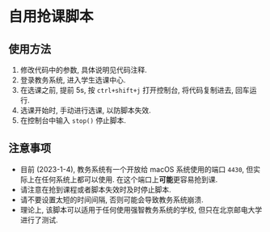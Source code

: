 # 自用抢课脚本

## 使用方法

1. 修改代码中的参数, 具体说明见代码注释.
2. 登录教务系统, 进入学生选课中心.
3. 在选课之前, 提前 5s, 按 `ctrl+shift+j` 打开控制台, 将代码复制进去, 回车运行.
4. 选课开始时, 手动进行选课, 以防脚本失效.
5. 在控制台中输入 `stop()` 停止脚本.

## 注意事项

- 目前 (2023-1-4), 教务系统有一个开放给 macOS 系统使用的端口 `4430`, 但实际上在任何系统上都可以使用. 在这个端口上**可能**更容易抢到课.
- 请注意在抢到课程或者脚本失效时及时停止脚本.
- 请不要设置太短的时间间隔, 否则可能会导致教务系统崩溃.
- 理论上, 该脚本可以适用于任何使用强智教务系统的学校, 但只在北京邮电大学进行了测试.
